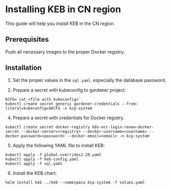 # Installing KEB in CN region

This guide will help you install KEB in the CN region.

## Prerequisites

Push all necessary images to the proper Docker registry.

## Installation

1. Set the proper values in the `sql.yaml`, especially the database password.

2. Prepare a secret with kubeconfig to gardener project:

```shell
KCFG=`cat <file with kubeconfig>`
kubectl create secret generic gardener-credentials --from-literal=kubeconfig=$KCFG -n kcp-system
```

4. Prepare a secret with credentials for Docker registry.

```shell
kubectl create secret docker-registry k8s-ecr-login-renew-docker-secret --docker-server=<registry> --docker-username=<username> --docker-password=<password> --docker-email=<email> -n kcp-system
```

5. Apply the following YAML file to install KEB:

```shell
kubectl apply -f global-overrides2.20.yaml
kubectl apply -f keb-config.yaml
kubectl apply -f sql.yaml
```

6. Install the KEB chart:

```shell
helm install keb ../keb --namespace kcp-system -f values.yaml
```